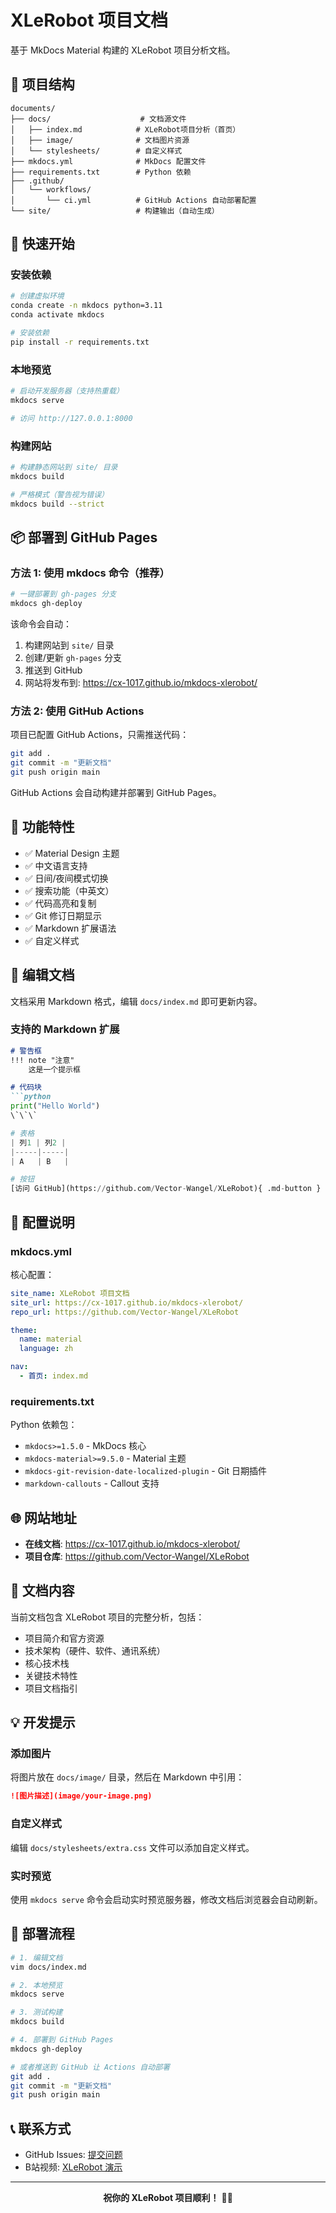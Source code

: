 # XLeRobot 项目文档

基于 MkDocs Material 构建的 XLeRobot 项目分析文档。

## 📁 项目结构

```
documents/
├── docs/                    # 文档源文件
│   ├── index.md            # XLeRobot项目分析（首页）
│   ├── image/              # 文档图片资源
│   └── stylesheets/        # 自定义样式
├── mkdocs.yml              # MkDocs 配置文件
├── requirements.txt        # Python 依赖
├── .github/
│   └── workflows/
│       └── ci.yml          # GitHub Actions 自动部署配置
└── site/                   # 构建输出（自动生成）
```

## 🚀 快速开始

### 安装依赖

```bash
# 创建虚拟环境
conda create -n mkdocs python=3.11
conda activate mkdocs

# 安装依赖
pip install -r requirements.txt
```

### 本地预览

```bash
# 启动开发服务器（支持热重载）
mkdocs serve

# 访问 http://127.0.0.1:8000
```

### 构建网站

```bash
# 构建静态网站到 site/ 目录
mkdocs build

# 严格模式（警告视为错误）
mkdocs build --strict
```

## 📦 部署到 GitHub Pages

### 方法 1: 使用 mkdocs 命令（推荐）

```bash
# 一键部署到 gh-pages 分支
mkdocs gh-deploy
```

该命令会自动：
1. 构建网站到 `site/` 目录
2. 创建/更新 `gh-pages` 分支
3. 推送到 GitHub
4. 网站将发布到: https://cx-1017.github.io/mkdocs-xlerobot/

### 方法 2: 使用 GitHub Actions

项目已配置 GitHub Actions，只需推送代码：

```bash
git add .
git commit -m "更新文档"
git push origin main
```

GitHub Actions 会自动构建并部署到 GitHub Pages。

## 🎨 功能特性

- ✅ Material Design 主题
- ✅ 中文语言支持
- ✅ 日间/夜间模式切换
- ✅ 搜索功能（中英文）
- ✅ 代码高亮和复制
- ✅ Git 修订日期显示
- ✅ Markdown 扩展语法
- ✅ 自定义样式

## 📝 编辑文档

文档采用 Markdown 格式，编辑 `docs/index.md` 即可更新内容。

### 支持的 Markdown 扩展

```markdown
# 警告框
!!! note "注意"
    这是一个提示框

# 代码块
```python
print("Hello World")
\`\`\`

# 表格
| 列1 | 列2 |
|-----|-----|
| A   | B   |

# 按钮
[访问 GitHub](https://github.com/Vector-Wangel/XLeRobot){ .md-button }
```

## 🔧 配置说明

### mkdocs.yml

核心配置：

```yaml
site_name: XLeRobot 项目文档
site_url: https://cx-1017.github.io/mkdocs-xlerobot/
repo_url: https://github.com/Vector-Wangel/XLeRobot

theme:
  name: material
  language: zh

nav:
  - 首页: index.md
```

### requirements.txt

Python 依赖包：

- `mkdocs>=1.5.0` - MkDocs 核心
- `mkdocs-material>=9.5.0` - Material 主题
- `mkdocs-git-revision-date-localized-plugin` - Git 日期插件
- `markdown-callouts` - Callout 支持

## 🌐 网站地址

- **在线文档**: https://cx-1017.github.io/mkdocs-xlerobot/
- **项目仓库**: https://github.com/Vector-Wangel/XLeRobot

## 📖 文档内容

当前文档包含 XLeRobot 项目的完整分析，包括：

- 项目简介和官方资源
- 技术架构（硬件、软件、通讯系统）
- 核心技术栈
- 关键技术特性
- 项目文档指引

## 💡 开发提示

### 添加图片

将图片放在 `docs/image/` 目录，然后在 Markdown 中引用：

```markdown
![图片描述](image/your-image.png)
```

### 自定义样式

编辑 `docs/stylesheets/extra.css` 文件可以添加自定义样式。

### 实时预览

使用 `mkdocs serve` 命令会启动实时预览服务器，修改文档后浏览器会自动刷新。

## 🎯 部署流程

```bash
# 1. 编辑文档
vim docs/index.md

# 2. 本地预览
mkdocs serve

# 3. 测试构建
mkdocs build

# 4. 部署到 GitHub Pages
mkdocs gh-deploy

# 或者推送到 GitHub 让 Actions 自动部署
git add .
git commit -m "更新文档"
git push origin main
```

## 📞 联系方式

- GitHub Issues: [提交问题](https://github.com/Vector-Wangel/XLeRobot/issues)
- B站视频: [XLeRobot 演示](https://www.bilibili.com/video/BV1bbaFzLEga)

---

<div align="center">

**祝你的 XLeRobot 项目顺利！** 🤖✨

</div>
